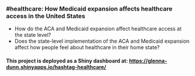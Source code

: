 ### \#healthcare: How Medicaid expansion affects healthcare access in the United States

- How do the ACA and Medicaid expansion affect healthcare access at the state level?
- Does the state-level implementation of the ACA and Medicaid expansion affect how people feel about healthcare in their home state?

#### This project is deployed as a Shiny dashboard at: https://glenna-dunn.shinyapps.io/hashtag-healthcare/